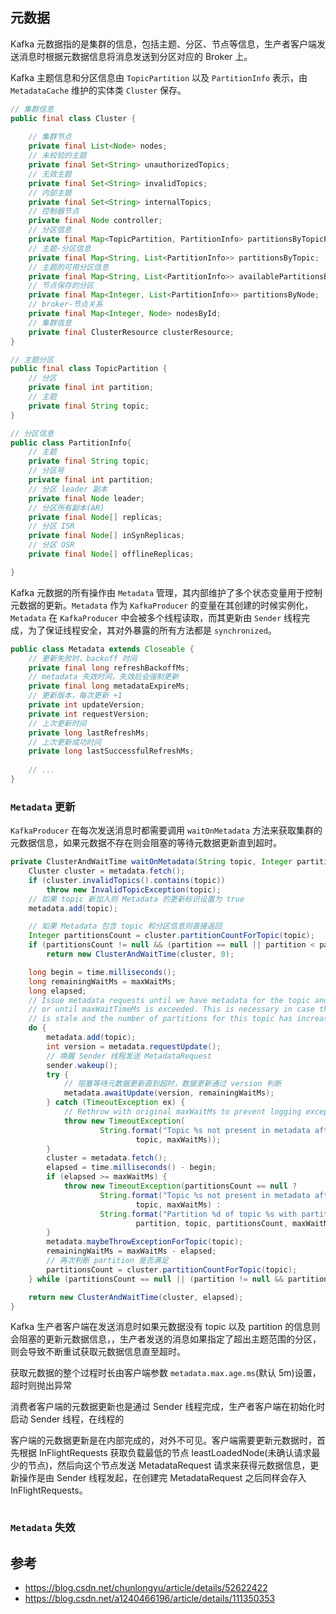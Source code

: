 ## 元数据

Kafka 元数据指的是集群的信息，包括主题、分区、节点等信息，生产者客户端发送消息时根据元数据信息将消息发送到分区对应的 Broker 上。

Kafka 主题信息和分区信息由 `TopicPartition` 以及 `PartitionInfo` 表示，由 `MetadataCache` 维护的实体类 `Cluster` 保存。
```java
// 集群信息
public final class Cluster {
    
    // 集群节点
    private final List<Node> nodes;
    // 未校验的主题
    private final Set<String> unauthorizedTopics;
    // 无效主题
    private final Set<String> invalidTopics;
    // 内部主题
    private final Set<String> internalTopics;
    // 控制器节点
    private final Node controller;
    // 分区信息
    private final Map<TopicPartition, PartitionInfo> partitionsByTopicPartition;
    // 主题-分区信息
    private final Map<String, List<PartitionInfo>> partitionsByTopic;
    // 主题的可用分区信息
    private final Map<String, List<PartitionInfo>> availablePartitionsByTopic;
    // 节点保存的分区
    private final Map<Integer, List<PartitionInfo>> partitionsByNode;
    // broker-节点关系
    private final Map<Integer, Node> nodesById;
    // 集群信息
    private final ClusterResource clusterResource;
}

// 主题分区
public final class TopicPartition {
    // 分区
    private final int partition;
    // 主题
    private final String topic;
}

// 分区信息
public class PartitionInfo{
    // 主题
    private final String topic;
    // 分区号
    private final int partition;
    // 分区 leader 副本
    private final Node leader; 
    // 分区所有副本(AR)
    private final Node[] replicas;
    // 分区 ISR
    private final Node[] inSynReplicas;
    // 分区 OSR
    private final Node[] offlineReplicas;

}
```
Kafka 元数据的所有操作由 `Metadata` 管理，其内部维护了多个状态变量用于控制元数据的更新。`Metadata` 作为 `KafkaProducer` 的变量在其创建的时候实例化，`Metadata` 在 `KafkaProducer` 中会被多个线程读取，而其更新由 `Sender` 线程完成，为了保证线程安全，其对外暴露的所有方法都是 `synchronized`。
```java
public class Metadata extends Closeable {
    // 更新失败时，backoff 时间
    private final long refreshBackoffMs;
    // metadata 失效时间，失效后会强制更新
    private final long metadataExpireMs;
    // 更新版本，每次更新 +1
    private int updateVersion;
    private int requestVersion;
    // 上次更新时间
    private long lastRefreshMs;
    // 上次更新成功时间
    private long lastSuccessfulRefreshMs;
    
    // ...
}
```

### `Metadata` 更新

`KafkaProducer` 在每次发送消息时都需要调用 `waitOnMetadata` 方法来获取集群的元数据信息，如果元数据不存在则会阻塞的等待元数据更新直到超时。
```java
private ClusterAndWaitTime waitOnMetadata(String topic, Integer partition, long maxWaitMs) throws InterruptedException {
    Cluster cluster = metadata.fetch();
    if (cluster.invalidTopics().contains(topic))
        throw new InvalidTopicException(topic);
    // 如果 topic 新加入则 Metadata 的更新标识设置为 true
    metadata.add(topic);

    // 如果 Metadata 包含 topic 和分区信息则直接返回
    Integer partitionsCount = cluster.partitionCountForTopic(topic);
    if (partitionsCount != null && (partition == null || partition < partitionsCount))
        return new ClusterAndWaitTime(cluster, 0);

    long begin = time.milliseconds();
    long remainingWaitMs = maxWaitMs;
    long elapsed;
    // Issue metadata requests until we have metadata for the topic and the requested partition,
    // or until maxWaitTimeMs is exceeded. This is necessary in case the metadata
    // is stale and the number of partitions for this topic has increased in the meantime.
    do {
        metadata.add(topic);
        int version = metadata.requestUpdate();
        // 唤醒 Sender 线程发送 MetadataRequest
        sender.wakeup();
        try {
            // 阻塞等待元数据更新直到超时，数据更新通过 version 判断
            metadata.awaitUpdate(version, remainingWaitMs);
        } catch (TimeoutException ex) {
            // Rethrow with original maxWaitMs to prevent logging exception with remainingWaitMs
            throw new TimeoutException(
                    String.format("Topic %s not present in metadata after %d ms.",
                            topic, maxWaitMs));
        }
        cluster = metadata.fetch();
        elapsed = time.milliseconds() - begin;
        if (elapsed >= maxWaitMs) {
            throw new TimeoutException(partitionsCount == null ?
                    String.format("Topic %s not present in metadata after %d ms.",
                            topic, maxWaitMs) :
                    String.format("Partition %d of topic %s with partition count %d is not present in metadata after %d ms.",
                            partition, topic, partitionsCount, maxWaitMs));
        }
        metadata.maybeThrowExceptionForTopic(topic);
        remainingWaitMs = maxWaitMs - elapsed;
        // 再次判断 partition 是否满足
        partitionsCount = cluster.partitionCountForTopic(topic);
    } while (partitionsCount == null || (partition != null && partition >= partitionsCount));

    return new ClusterAndWaitTime(cluster, elapsed);
}
```
Kafka 生产者客户端在发送消息时如果元数据没有 topic 以及 partition 的信息则会阻塞的更新元数据信息，，生产者发送的消息如果指定了超出主题范围的分区，则会导致不断重试获取元数据信息直至超时。

获取元数据的整个过程时长由客户端参数 `metadata.max.age.ms`(默认 5m)设置，超时则抛出异常

消费者客户端的元数据更新也是通过 Sender 线程完成，生产者客户端在初始化时启动 Sender 线程，在线程的

客户端的元数据更新是在内部完成的，对外不可见。客户端需要更新元数据时，首先根据 InFlightRequests 获取负载最低的节点 leastLoadedNode(未确认请求最少的节点)，然后向这个节点发送 MetadataRequest 请求来获得元数据信息，更新操作是由 Sender 线程发起，在创建完 MetadataRequest 之后同样会存入 InFlightRequests。

```java

```

### `Metadata` 失效


## 参考
- https://blog.csdn.net/chunlongyu/article/details/52622422
- https://blog.csdn.net/a1240466196/article/details/111350353